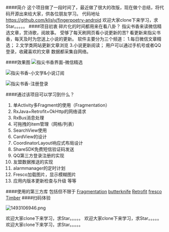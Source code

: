 ####简介
这个项目做了一段时间了，最近做了很大的改版，现在做个总结，将代码开源出来给大家，供各位朋友学习。
代码地址
https://github.com/klisly/fingerpoetry-android
欢迎大家clone下来学习，求Star。。。。。
####项目初衷
碎片化的时间都用来在看八卦？
指尖书香来读微信精选文章，赏诗歌，阅故事。
受够了每天刷网页看小说更新的苦?
看更新来指尖书香，每天及时为您送上小说的更新。
软件主要分为三个频道：
1.每日微信文章精选；
2.文学类网站更新文章浏览
3.小说更新阅读；
用户可以通过手机号或者QQ登录，收藏喜欢的文章
数据都采集自网络。

####效果图
![指尖书香界面-微信精选](http://upload-images.jianshu.io/upload_images/2816392-bfe6423b2dac6883.png?imageMogr2/auto-orient/strip%7CimageView2/2/w/1240)

![指尖书香-小文学&小说订阅](http://upload-images.jianshu.io/upload_images/2816392-635e081e20daf46f.png?imageMogr2/auto-orient/strip%7CimageView2/2/w/1240)

![指尖书香-注册登录](http://upload-images.jianshu.io/upload_images/2816392-351fba3d9302263d.png?imageMogr2/auto-orient/strip%7CimageView2/2/w/1240)

####通过该项目可以学习到什么？
1. 单Activity多Fragment的使用（Fragmentation）
2. RxJava+Retrofit+OkHttp的网络请求
3. RxBus消息处理
4. 可拖拽的item管理（网格/列表）
5. SearchView使用
6. CardView的设计
7. CoordinatorLayout响应式布局设计
8. ShareSDK免费短信验证码发送
9. QQ第三方登录注册的实现
10. 友盟数据推送的实现
11. alarmmanager的定时计划
12. Fresco加载图片，显示模糊图片
13. 应用内版本更新检查与升级
等等

####使用的第三方库
包括但不限于
  [Fragmentation](https://github.com/YoKeyword/Fragmentation)
  [butterknife](https://github.com/JakeWharton/butterknife)
  [Retrofit](https://github.com/square/retrofit)
  [fresco](https://github.com/facebook/fresco)
  [Timber](https://github.com/JakeWharton/timber)
####扫码体验

![1493106946.png](http://upload-images.jianshu.io/upload_images/2816392-cded6d7f602fc0ea.png?imageMogr2/auto-orient/strip%7CimageView2/2/w/1240)

欢迎大家clone下来学习，求Star。。。。。
欢迎大家clone下来学习，求Star。。。。。
欢迎大家clone下来学习，求Star。。。。。

